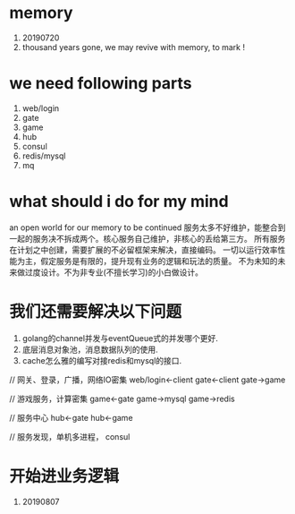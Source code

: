 # memory
1. 20190720
2. thousand years gone, we may revive with memory, to mark !

# we need following parts
1. web/login
2. gate
3. game
4. hub
5. consul
6. redis/mysql
7. mq

# what should i do for my mind
an open world for our memory to be continued
服务太多不好维护，能整合到一起的服务决不拆成两个。核心服务自己维护，非核心的丢给第三方。
所有服务在计划之中创建，需要扩展的不必留框架来解决，直接编码。
一切以运行效率性能为主，假定服务是有限的，提升现有业务的逻辑和玩法的质量。
不为未知的未来做过度设计。不为非专业(不擅长学习)的小白做设计。


# 我们还需要解决以下问题
1. golang的channel并发与eventQueue式的并发哪个更好.
2. 底层消息对象池，消息数据队列的使用.
3. cache怎么雅的编写对接redis和mysql的接口.

// 网关、登录，广播，网络IO密集
web/login<-client
gate<-client
gate->game

// 游戏服务，计算密集
game<-gate
game->mysql
game->redis

// 服务中心
hub<-gate
hub<-game

// 服务发现，单机多进程，
consul

# 开始进业务逻辑
1. 20190807

